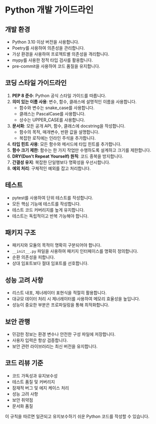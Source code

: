  # Python 개발 가이드라인

## 개발 환경
- Python 3.10 이상 버전을 사용합니다.
- Poetry를 사용하여 의존성을 관리합니다.
- 가상 환경을 사용하여 프로젝트별 의존성을 격리합니다.
- mypy를 사용한 정적 타입 검사를 활용합니다.
- pre-commit을 사용하여 코드 품질을 유지합니다.

## 코딩 스타일 가이드라인
1. **PEP 8 준수**: Python 공식 스타일 가이드를 따릅니다.
2. **의미 있는 이름 사용**: 변수, 함수, 클래스에 설명적인 이름을 사용합니다.
   - 함수와 변수는 snake_case를 사용합니다.
   - 클래스는 PascalCase를 사용합니다.
   - 상수는 UPPER_CASE를 사용합니다.
3. **문서화**: 모든 공개 API, 함수, 클래스에 docstring을 작성합니다.
   - 함수의 목적, 매개변수, 반환 값을 설명합니다.
   - 복잡한 로직에는 인라인 주석을 추가합니다.
4. **타입 힌트 사용**: 모든 함수와 메서드에 타입 힌트를 추가합니다.
5. **함수 크기 제한**: 함수는 한 가지 작업만 수행하도록 설계하고 크기를 제한합니다.
6. **DRY(Don't Repeat Yourself) 원칙**: 코드 중복을 방지합니다.
7. **간결성 유지**: 복잡한 단일행보다 명확성을 우선시합니다.
8. **예외 처리**: 구체적인 예외를 잡고 처리합니다.

## 테스트
- pytest를 사용하여 단위 테스트를 작성합니다.
- 모든 핵심 기능에 테스트를 작성합니다.
- 테스트 코드 커버리지를 높게 유지합니다.
- 테스트는 독립적이고 반복 가능해야 합니다.

## 패키지 구조
- 패키지와 모듈의 목적이 명확히 구분되어야 합니다.
- `__init__.py` 파일을 사용하여 패키지 인터페이스를 명확히 정의합니다.
- 순환 의존성을 피합니다.
- 상대 임포트보다 절대 임포트를 선호합니다.

## 성능 고려 사항
- 리스트 내포, 제너레이터 표현식을 적절히 활용합니다.
- 대규모 데이터 처리 시 제너레이터를 사용하여 메모리 효율성을 높입니다.
- 성능이 중요한 부분은 프로파일링을 통해 최적화합니다.

## 보안 관행
- 민감한 정보는 환경 변수나 안전한 구성 파일에 저장합니다.
- 사용자 입력은 항상 검증합니다.
- 보안 관련 라이브러리는 최신 버전을 유지합니다.

## 코드 리뷰 기준
- 코드 가독성과 유지보수성
- 테스트 품질 및 커버리지
- 잠재적 버그 및 에지 케이스 처리
- 성능 고려 사항
- 보안 취약점
- 문서화 품질

이 규칙을 따르면 일관되고 유지보수하기 쉬운 Python 코드를 작성할 수 있습니다.